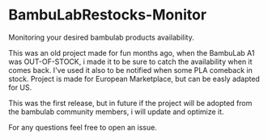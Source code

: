 # BambuLabRestocks-Monitor
Monitoring your desired bambulab products availability.

This was an old project made for fun months ago, when the BambuLab A1 was OUT-OF-STOCK, i made it to be sure to catch the availability when it comes back.
I've used it also to be notified when some PLA comeback in stock.
Project is made for European Marketplace, but can be easly adapted for US.

This was the first release, but in future if the project will be adopted from the bambulab community members, i will update and optimize it.

For any questions feel free to open an issue.

